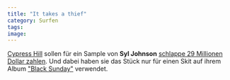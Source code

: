 ```yaml
---
title: "It takes a thief"
category: Surfen
tags: 
image: 
---
```


[Cypress Hill](http://www.sohh.com/2008/10/cypress_hill_hit_w_29_mil.html) sollen für ein Sample von **Syl Johnson** [schlappe 29 Millionen Dollar zahlen](http://www.spinemagazine.com/news.php?id=7784). Und dabei haben sie das Stück nur für einen Skit auf ihrem Album ["Black Sunday"](http://en.wikipedia.org/wiki/Black_Sunday_(album)) verwendet.